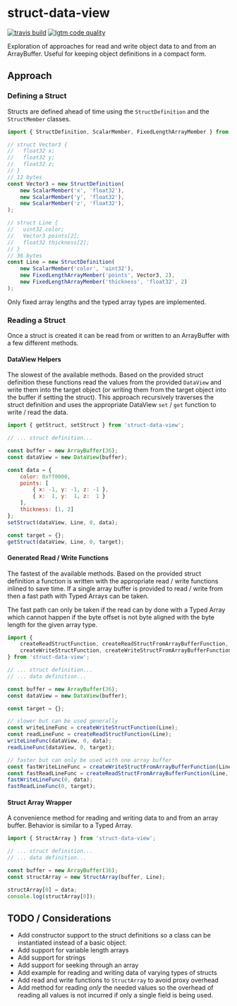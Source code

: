 # struct-data-view

<!-- [![npm version](https://img.shields.io/npm/v/js-struct-data-view.svg?style=flat-square)](https://www.npmjs.com/package/js-struct-data-view) -->
[![travis build](https://img.shields.io/travis/gkjohnson/js-struct-data-view.svg?style=flat-square)](https://travis-ci.org/gkjohnson/js-struct-data-view)
[![lgtm code quality](https://img.shields.io/lgtm/grade/javascript/g/gkjohnson/js-struct-data-view.svg?style=flat-square&label=code-quality)](https://lgtm.com/projects/g/gkjohnson/js-struct-data-view/)

Exploration of approaches for read and write object data to and from an ArrayBuffer. Useful for keeping object definitions in a compact form.

## Approach

### Defining a Struct

Structs are defined ahead of time using the `StructDefinition` and the `StructMember` classes.

```js
import { StructDefinition, ScalarMember, FixedLengthArrayMember } from 'struct-data-view';

// struct Vector3 {
//   float32 x;
//   float32 y;
//   float32 z;
// }
// 12 bytes
const Vector3 = new StructDefinition(
    new ScalarMember('x', 'float32'),
    new ScalarMember('y', 'float32'),
    new ScalarMember('z', 'float32'),
);

// struct Line {
//   uint32 color;
//   Vector3 points[2];
//   float32 thickness[2];
// }
// 36 bytes
const Line = new StructDefinition(
    new ScalarMember('color', 'uint32'),
    new FixedLengthArrayMember('points', Vector3, 2),
    new FixedLengthArrayMember('thickness', 'float32', 2)
);

```

Only fixed array lengths and the typed array types are implemented.

### Reading a Struct

Once a struct is created it can be read from or written to an ArrayBuffer with a few different methods.

#### DataView Helpers

The slowest of the available methods. Based on the provided struct definition these functions read the values from the provided `DataView` and write them into the target object (or writing them from the target object into the buffer if setting the struct). This approach recursively traverses the struct definition and uses the appropriate DataView `set` / `get` function to write / read the data.

```js
import { getStruct, setStruct } from 'struct-data-view';

// ... struct definition...

const buffer = new ArrayBuffer(36);
const dataView = new DataView(buffer);

const data = {
    color: 0xff0000,
    points: [
        { x: -1, y: -1, z: -1 },
        { x:  1, y:  1, z:  1 }
    ],
    thickness: [1, 2]
};
setStruct(dataView, Line, 0, data);

const target = {};
getStruct(dataView, Line, 0, target);

```

#### Generated Read / Write Functions

The fastest of the available methods. Based on the provided struct definition a function is written with the appropriate read / write functions inlined to save time. If a single array buffer is provided to read / write from then a fast path with Typed Arrays can be taken.

The fast path can only be taken if the read can by done with a Typed Array which cannot happen if the byte offset is not byte aligned with the byte length for the given array type.

```js
import {
    createReadStructFunction, createReadStructFromArrayBufferFunction,
    createWriteStructFunction, createWriteStructFromArrayBufferFunction
} from 'struct-data-view';

// ... struct definition...
// ... data definition...

const buffer = new ArrayBuffer(36);
const dataView = new DataView(buffer);

const target = {};

// slower but can be used generally
const writeLineFunc = createWriteStructFunction(Line);
const readLineFunc = createReadStructFunction(Line);
writeLineFunc(dataView, 0, data);
readLineFunc(dataView, 0, target);

// faster but can only be used with one array buffer
const fastWriteLineFunc = createWriteStructFromArrayBufferFunction(Line, buffer);
const fastReadLineFunc = createReadStructFromArrayBufferFunction(Line, buffer);
fastWriteLineFunc(0, data);
fastReadLineFunc(0, target);

```

#### Struct Array Wrapper

A convenience method for reading and writing data to and from an array buffer. Behavior is similar to a Typed Array.

```js
import { StructArray } from 'struct-data-view';

// ... struct definition...
// ... data definition...

const buffer = new ArrayBuffer(36);
const structArray = new StructArray(buffer, Line);

structArray[0] = data;
console.log(structArray[0]);

```

## TODO / Considerations

- Add constructor support to the struct definitions so a class can be instantiated instead of a basic object.
- Add support for variable length arrays
- Add support for strings
- Add support for seeking through an array
- Add example for reading and writing data of varying types of structs
- Add read and write functions to `StructArray` to avoid proxy overhead
- Add method for reading _only_ the needed values so the overhead of reading all values is not incurred if only a single field is being used.
